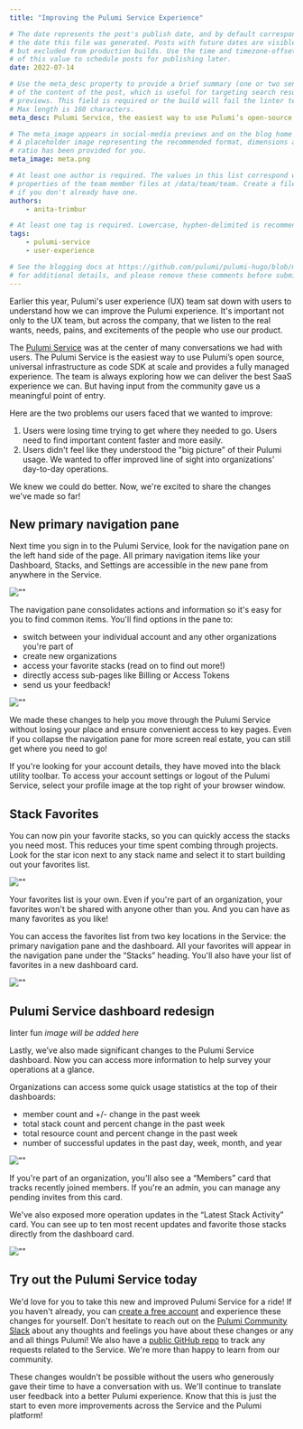```yaml
---
title: "Improving the Pulumi Service Experience"

# The date represents the post's publish date, and by default corresponds with
# the date this file was generated. Posts with future dates are visible in development,
# but excluded from production builds. Use the time and timezone-offset portions of
# of this value to schedule posts for publishing later.
date: 2022-07-14

# Use the meta_desc property to provide a brief summary (one or two sentences)
# of the content of the post, which is useful for targeting search results or social-media
# previews. This field is required or the build will fail the linter test. 
# Max length is 160 characters.
meta_desc: Pulumi Service, the easiest way to use Pulumi’s open-source universal infrastructure as code, just got better with a new and improved user experience.

# The meta_image appears in social-media previews and on the blog home page.
# A placeholder image representing the recommended format, dimensions and aspect
# ratio has been provided for you.
meta_image: meta.png

# At least one author is required. The values in this list correspond with the `id`
# properties of the team member files at /data/team/team. Create a file for yourself
# if you don't already have one.
authors:
    - anita-trimbur

# At least one tag is required. Lowercase, hyphen-delimited is recommended.
tags:
    - pulumi-service
    - user-experience

# See the blogging docs at https://github.com/pulumi/pulumi-hugo/blob/master/BLOGGING.md.
# for additional details, and please remove these comments before submitting for review.
---
```


Earlier this year, Pulumi's user experience (UX) team sat down with users to understand how we can improve the Pulumi experience. It's important not only to the UX team, but across the company, that we listen to the real wants, needs, pains, and excitements of the people who use our product.

The [Pulumi Service](https://www.pulumi.com/docs/intro/pulumi-service/) was at the center of many conversations we had with users. The Pulumi Service is the easiest way to use Pulumi’s open source, universal infrastructure as code SDK at scale and provides a fully managed experience. The team is always exploring how we can deliver the best SaaS experience we can. But having input from the community gave us a meaningful point of entry.

<!--more-->

Here are the two problems our users faced that we wanted to improve:

1. Users were losing time trying to get where they needed to go. Users need to find important content faster and more easily.
2. Users didn't feel like they understood the "big picture" of their Pulumi usage. We wanted to offer improved line of sight into organizations' day-to-day operations.

We knew we could do better. Now, we're excited to share the changes we've made so far!

## New primary navigation pane

Next time you sign in to the Pulumi Service, look for the navigation pane on the left hand side of the page. All primary navigation items like your Dashboard, Stacks, and Settings are accessible in the new pane from anywhere in the Service.

![""](dashboard-nav-expanded.png)

The navigation pane consolidates actions and information so it's easy for you to find common items. You'll find options in the pane to:

- switch between your individual account and any other organizations you're part of
- create new organizations
- access your favorite stacks (read on to find out more!)
- directly access sub-pages like Billing or Access Tokens
- send us your feedback!

![""](dashboard-nav-collapsed.png)

We made these changes to help you move through the Pulumi Service without losing your place and ensure convenient access to key pages. Even if you collapse the navigation pane for more screen real estate, you can still get where you need to go!

If you're looking for your account details, they have moved into the black utility toolbar. To access your account settings or logout of the Pulumi Service, select your profile image at the top right of your browser window.

## Stack Favorites

You can now pin your favorite stacks, so you can quickly access the stacks you need most. This reduces your time spent combing through projects. Look for the star icon next to any stack name and select it to start building out your favorites list.

![""](stack-navigation.png)

Your favorites list is your own. Even if you're part of an organization, your favorites won't be shared with anyone other than you. And you can have as many favorites as you like!

You can access the favorites list from two key locations in the Service: the primary navigation pane and the dashboard. All your favorites will appear in the navigation pane under the “Stacks” heading. You'll also have your list of favorites in a new dashboard card.

![""](stacks-navigation-favorites-card.png)

## Pulumi Service dashboard redesign

linter fun _image will be added here_

Lastly, we’ve also made significant changes to the Pulumi Service dashboard. Now you can access more information to help survey your operations at a glance.

Organizations can access some quick usage statistics at the top of their dashboards:

- member count and +/- change in the past week
- total stack count and percent change in the past week
- total resource count and percent change in the past week
- number of successful updates in the past day, week, month, and year

![""](dashboard-quick-stats.png)

If you're part of an organization, you'll also see a “Members” card that tracks recently joined members. If you're an admin, you can manage any pending invites from this card.

We've also exposed more operation updates in the “Latest Stack Activity” card. You can see up to ten most recent updates and favorite those stacks directly from the dashboard card.

![""](members-stack-activity-cards.png)

## Try out the Pulumi Service today

We'd love for you to take this new and improved Pulumi Service for a ride! If you haven't already, you can [create a free account](https://app.pulumi.com/signup) and experience these changes for yourself. Don't hesitate to reach out on the [Pulumi Community Slack](https://slack.pulumi.com/?_gl=1*abbv2y*_ga*MTgxNzE0MTI3LjE2NDM3MzcwNTU.*_ga_FQHG5CVY2D*MTY1NzY0ODc4NC4xMzMuMC4xNjU3NjQ4Nzg0LjYw) about any thoughts and feelings you have about these changes or any and all things Pulumi! We also have a [public GitHub repo](https://github.com/pulumi/service-requests/issues) to track any requests related to the Service. We're more than happy to learn from our community.

These changes wouldn’t be possible without the users who generously gave their time to have a conversation with us. We'll continue to translate user feedback into a better Pulumi experience. Know that this is just the start to even more improvements across the Service and the Pulumi platform!
